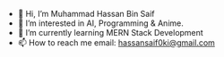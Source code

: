 - 👋 Hi, I’m Muhammad Hassan Bin Saif
- 👀 I’m interested in AI, Programming & Anime.
- 🌱 I’m currently learning MERN Stack Development
- 📫 How to reach me email: hassansaif0ki@gmail.com

<!---
mrhassansaif/mrhassansaif is a ✨ special ✨ repository because its `README.md` (this file) appears on your GitHub profile.
You can click the Preview link to take a look at your changes.
--->
